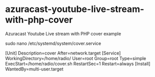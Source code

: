 # azuracast-youtube-live-stream-with-php-cover
Azuracast Youtube Live stream with PHP cover example


sudo nano /etc/systemd/system/cover.service

[Unit]
Description=cover
After=network.target
[Service]
WorkingDirectory=/home/radio/
User=root
Group=root
Type=simple
ExecStart=/home/radio/cover.sh
RestartSec=1
Restart=always
[Install]
WantedBy=multi-user.target
